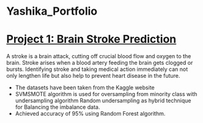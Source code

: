 # Yashika_Portfolio
# [Project 1: Brain Stroke Prediction](https://github.com/YashikaJain35/Brain-Stroke-Prediction)
A stroke is a brain attack, cutting off crucial blood flow and oxygen to the brain. Stroke arises when a blood artery feeding the brain gets clogged or bursts.           Identifying stroke and taking medical action immediately can not only lengthen life but also help to prevent heart disease in the future.
* The datasets have been taken from the Kaggle website
* SVMSMOTE algorithm is used for oversampling from minority class with undersampling algorithm Random undersampling as hybrid technique for Balancing the imbalance data.
* Achieved accuracy of 95% using Random Forest algorithm.
